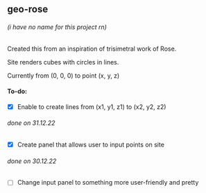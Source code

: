 ## geo-rose
###### (i have no name for this project rn)

Created this from an inspiration of trisimetral work of Rose.

Site renders cubes with circles in lines. 

Currently from (0, 0, 0) to point (x, y, z)

#### To-do:

- [x] Enable to create lines from (x1, y1, z1) to (x2, y2, z2)
###### done on 31.12.22

- [x] Create panel that allows user to input points on site
###### done on 30.12.22

- [ ] Change input panel to something more user-friendly and pretty
